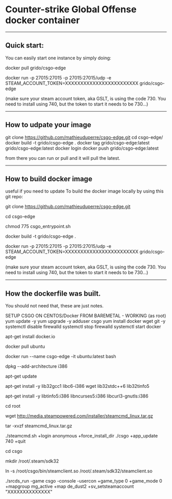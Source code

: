 # Counter-strike Global Offense docker container

-------------------------------------------------------------------------------------------------------------------
## Quick start:

You can easily start one instance by simply doing:

docker pull grido/csgo-edge

docker run -p 27015:27015 -p 27015:27015/udp -e STEAM_ACCOUNT_TOKEN=XXXXXXXXXXXXXXXXXXXXXXXX grido/csgo-edge

(make sure your steam account token, aka GSLT, is using the code 730. You need to install using 740, but the token to start it needs to be 730...)


-------------------------------------------------------------------------------------------------------------------
## How to udpate your image

 git clone https://github.com/mathieuduperre/csgo-edge.git
 cd csgo-edge/
 docker build -t grido/csgo-edge .
 docker tag grido/csgo-edge:latest grido/csgo-edge:latest
 docker login
 docker push grido/csgo-edge:latest
 
 from there you can run or pull and it will pull the latest.

-------------------------------------------------------------------------------------------------------------------
## How to build docker image

useful if you need to update
To build the docker image locally by using this git repo:

git clone https://github.com/mathieuduperre/csgo-edge.git

cd csgo-edge

chmod 775 csgo_entrypoint.sh

docker build -t grido/csgo-edge .

docker run -p 27015:27015 -p 27015:27015/udp -e STEAM_ACCOUNT_TOKEN=XXXXXXXXXXXXXXXXXXXXXXXX grido/csgo-edge

(make sure your steam account token, aka GSLT, is using the code 730. You need to install using 740, but the token to start it needs to be 730...)



--------------------------------------------------------------------------------------------------------------------
## How the dockerfile was built. 

You should not need that, these are just notes.

SETUP CSGO ON CENTOS/Docker FROM BAREMETAL - WORKING
(as root)
yum update -y
yum upgrade -y
adduser csgo
yum install docker wget git -y
systemctl disable firewalld
systemctl stop firewalld
systemctl start docker

apt-get install docker.io

docker pull ubuntu

docker run --name csgo-edge -it ubuntu:latest bash

dpkg --add-architecture i386

apt-get update

apt-get install -y lib32gcc1 libc6-i386 wget lib32stdc++6 lib32tinfo5

apt-get install -y libtinfo5:i386 libncurses5:i386 libcurl3-gnutls:i386

cd root

wget http://media.steampowered.com/installer/steamcmd_linux.tar.gz

tar -xvzf steamcmd_linux.tar.gz

./steamcmd.sh +login anonymous +force_install_dir ./csgo +app_update 740 +quit

cd csgo

mkdir /root/.steam/sdk32

ln -s /root/csgo/bin/steamclient.so /root/.steam/sdk32/steamclient.so

./srcds_run -game csgo -console -usercon +game_type 0 +game_mode 0 +mapgroup mg_active +map de_dust2 +sv_setsteamaccount "XXXXXXXXXXXXXX"

